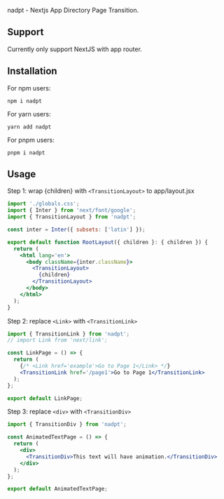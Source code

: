 nadpt - Nextjs App Directory Page Transition.

## Support

Currently only support NextJS with app router.

## Installation

For npm users:

```
npm i nadpt
```

For yarn users:

```
yarn add nadpt
```

For pnpm users:

```
pnpm i nadpt
```

## Usage

Step 1: wrap {children} with `<TransitionLayout>` to app/layout.jsx

```jsx
import './globals.css';
import { Inter } from 'next/font/google';
import { TransitionLayout } from 'nadpt';

const inter = Inter({ subsets: ['latin'] });

export default function RootLayout({ children }: { children }) {
  return (
    <html lang='en'>
      <body className={inter.className}>
        <TransitionLayout>
          {children}
        </TransitionLayout>
      </body>
    </html>
  );
}
```

Step 2: replace `<Link>` with `<TransitionLink>`

```jsx
import { TransitionLink } from 'nadpt';
// import Link from 'next/link';

const LinkPage = () => {
  return (
    {/* <Link href='example'>Go to Page 1</Link> */}
    <TransitionLink href='/page1'>Go to Page 1</TransitionLink>
  );
};

export default LinkPage;
```

Step 3: replace `<div>` with `<TransitionDiv>`

```jsx
import { TransitionDiv } from 'nadpt';

const AnimatedTextPage = () => {
  return (
    <div>
      <TransitionDiv>This text will have animation.</TransitionDiv>
    </div>
  );
};

export default AnimatedTextPage;
```
